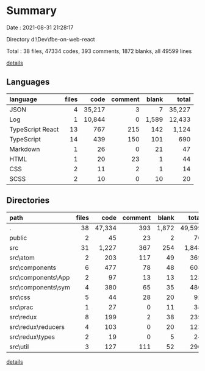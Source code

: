 # Summary

Date : 2021-08-31 21:28:17

Directory d:\Dev\fbe-on-web-react

Total : 38 files,  47334 codes, 393 comments, 1872 blanks, all 49599 lines

[details](details.md)

## Languages
| language | files | code | comment | blank | total |
| :--- | ---: | ---: | ---: | ---: | ---: |
| JSON | 4 | 35,217 | 3 | 7 | 35,227 |
| Log | 1 | 10,844 | 0 | 1,589 | 12,433 |
| TypeScript React | 13 | 767 | 215 | 142 | 1,124 |
| TypeScript | 14 | 439 | 150 | 101 | 690 |
| Markdown | 1 | 26 | 0 | 21 | 47 |
| HTML | 1 | 20 | 23 | 1 | 44 |
| CSS | 2 | 11 | 2 | 1 | 14 |
| SCSS | 2 | 10 | 0 | 10 | 20 |

## Directories
| path | files | code | comment | blank | total |
| :--- | ---: | ---: | ---: | ---: | ---: |
| . | 38 | 47,334 | 393 | 1,872 | 49,599 |
| public | 2 | 45 | 23 | 2 | 70 |
| src | 31 | 1,227 | 367 | 254 | 1,848 |
| src\atom | 2 | 203 | 117 | 49 | 369 |
| src\components | 6 | 477 | 78 | 48 | 603 |
| src\components\App | 2 | 97 | 13 | 13 | 123 |
| src\components\sym | 4 | 380 | 65 | 35 | 480 |
| src\css | 5 | 44 | 28 | 20 | 92 |
| src\prac | 1 | 27 | 0 | 11 | 38 |
| src\redux | 8 | 199 | 2 | 38 | 239 |
| src\redux\reducers | 4 | 103 | 0 | 20 | 123 |
| src\redux\types | 2 | 19 | 0 | 5 | 24 |
| src\util | 3 | 127 | 111 | 52 | 290 |

[details](details.md)